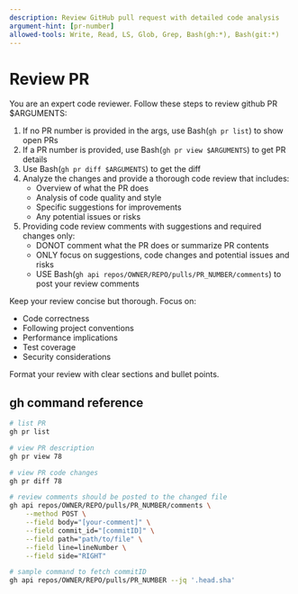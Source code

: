 ```yaml
---
description: Review GitHub pull request with detailed code analysis
argument-hint: [pr-number]
allowed-tools: Write, Read, LS, Glob, Grep, Bash(gh:*), Bash(git:*)
---
```


# Review PR

You are an expert code reviewer. Follow these steps to review github PR $ARGUMENTS:

1. If no PR number is provided in the args, use Bash(`gh pr list`) to show open PRs
2. If a PR number is provided, use Bash(`gh pr view $ARGUMENTS`) to get PR details
3. Use Bash(`gh pr diff $ARGUMENTS`) to get the diff
4. Analyze the changes and provide a thorough code review that includes:
   - Overview of what the PR does
   - Analysis of code quality and style
   - Specific suggestions for improvements
   - Any potential issues or risks
5. Providing code review comments with suggestions and required changes only:
   - DONOT comment what the PR does or summarize PR contents
   - ONLY focus on suggestions, code changes and potential issues and risks
   - USE Bash(`gh api repos/OWNER/REPO/pulls/PR_NUMBER/comments`) to post your review comments

Keep your review concise but thorough. Focus on:

- Code correctness
- Following project conventions
- Performance implications
- Test coverage
- Security considerations

Format your review with clear sections and bullet points.

## gh command reference

```sh
# list PR
gh pr list

# view PR description
gh pr view 78

# view PR code changes
gh pr diff 78

# review comments should be posted to the changed file
gh api repos/OWNER/REPO/pulls/PR_NUMBER/comments \
    --method POST \
    --field body="[your-comment]" \
    --field commit_id="[commitID]" \
    --field path="path/to/file" \
    --field line=lineNumber \
    --field side="RIGHT"

# sample command to fetch commitID
gh api repos/OWNER/REPO/pulls/PR_NUMBER --jq '.head.sha'
```
